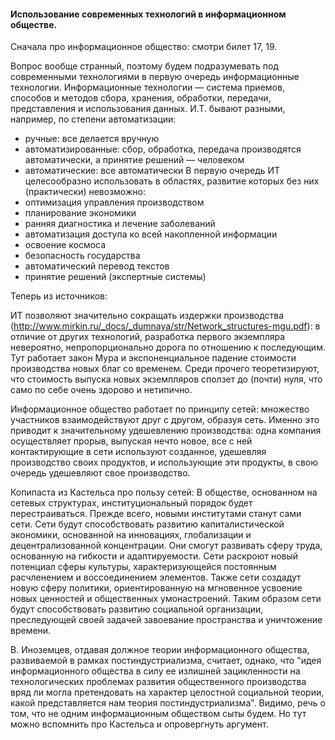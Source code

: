 #### Использование современных технологий в информационном обществе.

Сначала про информационное общество: смотри билет 17, 19. 

Вопрос вообще странный, поэтому будем подразумевать под современными технологиями в первую очередь информационные технологии. 
Информационные технологии — система приемов, способов и методов сбора, хранения, обработки, передачи, представления и использования данных. 
И.Т. бывают разными, например, по степени автоматизации:
* ручные: все делается вручную
* автоматизированные: сбор, обработка, передача производятся автоматически, а принятие решений — человеком
* автоматические: все автоматически
В первую очередь ИТ целесообразно использовать в областях, развитие которых без них (практически) невозможно: 
* оптимизация управления производством
* планирование экономики
* ранняя диагностика и лечение заболеваний
* автоматизация доступа ко всей накопленной информации
* освоение космоса
* безопасность государства
* автоматический перевод текстов
* принятие решений (экспертные системы)

Теперь из источников: 

ИТ позволяют значительно сокращать издержки производства (http://www.mirkin.ru/_docs/_dumnaya/str/Network_structures-mgu.pdf): в отличие от других технологий, разработка первого экземпляра невероятно, непропорционально дорога по отношению к последующим. Тут работает закон Мура и экспоненциальное падение стоимости производства новых благ со временем. Среди прочего теоретизируют, что стоимость выпуска новых экземпляров сползет до (почти) нуля, что само по себе очень здорово и нетипично. 

Информационное общество работает по принципу сетей: множество участников взаимодействуют друг с другом, образуя сеть. Именно это приводит к значительному удешевлению производства: одна компания осуществляет прорыв, выпуская нечто новое, все с ней контактирующие в сети используют созданное, удешевляя производство своих продуктов, и использующие эти продукты, в свою очередь удешевляют свое производство. 

Копипаста из Кастельса про пользу сетей: 
В обществе, основанном на сетевых структурах, институциональный порядок будет перестраиваться. Прежде всего, новыми институтами
станут сами сети. Сети будут способствовать развитию капиталистической экономики, основанной на инновациях, глобализации и 
децентрализованной концентрации. Они смогут развивать сферу труда, основанную на гибкости и адаптируемости. Сети раскроют новый 
потенциал сферы культуры, характеризующейся постоянным расчленением и воссоединением элементов. Также сети создадут новую сферу 
политики, ориентированную на мгновенное усвоение новых ценностей и общественных умонастроений. Таким образом сети будут 
cпособствовать развитию социальной организации, преследующей своей задачей завоевание пространства и уничтожение времени.

В. Иноземцев, отдавая должное теории информационного общества, развиваемой в рамках постиндустриализма, считает, однако, что "идея информационного общества в силу ее излишней зацикленности на технологических проблемах развития общественного производства вряд ли могла претендовать на характер целостной социальной теории, какой представляется нам теория постиндустриализма". Видимо, речь о том, что не одним информационным обществом сыты будем. Но тут можно вспомнить про Кастельса и опровергнуть аргумент. 
